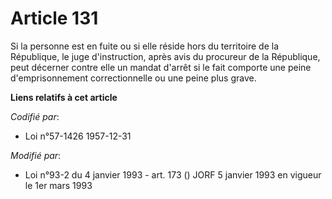 # Article 131

Si la personne est en fuite ou si elle réside hors du territoire de la République, le juge d'instruction, après avis du
procureur de la République, peut décerner contre elle un mandat d'arrêt si le fait comporte une peine d'emprisonnement
correctionnelle ou une peine plus grave.

**Liens relatifs à cet article**

_Codifié par_:

  - Loi n°57-1426 1957-12-31

_Modifié par_:

  - Loi n°93-2 du 4 janvier 1993 - art. 173 () JORF 5 janvier 1993 en vigueur le 1er mars 1993
